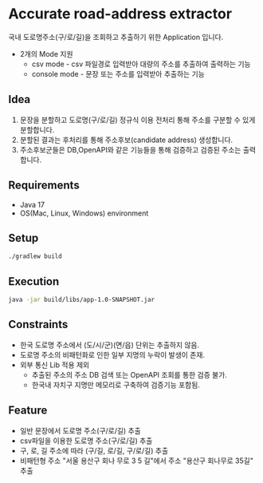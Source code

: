 # Accurate road-address extractor
국내 도로명주소(구/로/길)을 조회하고 추출하기 위한 Application 입니다.
* 2개의 Mode 지원
    * csv mode - csv 파일경로 입력받아 대량의 주소를 추출하여 출력하는 기능
    * console mode - 문장 또는 주소를 입력받아 추출하는 기능
    
## Idea
1. 문장을 분할하고 도로명(구/로/길) 정규식 이용 전처리 통해 주소를 구분할 수 있게 분할합니다.
2. 분할된 결과는 후처리를 통해 주소후보(candidate address) 생성합니다.
3. 주소후보군들은 DB,OpenAPI와 같은 기능들을 통해 검증하고 검증된 주소는 출력합니다.


## Requirements
* Java 17 
* OS(Mac, Linux, Windows) environment

## Setup
```sh
./gradlew build
```

## Execution
```sh
java -jar build/libs/app-1.0-SNAPSHOT.jar
```

## Constraints

* 한국 도로명 주소에서 (도/시/군)(면/읍) 단위는 추출하지 않음.
* 도로명 주소의 비패턴화로 인한 일부 지명의 누락이 발생이 존재.
* 외부 통신 Lib 적용 제외
    * 추출된 주소의 주소 DB 검색 또는 OpenAPI 조회를 통한 검증 불가.
    * 한국내 자치구 지명만 메모리로 구축하여 검증기능 포함됨.


## Feature

* 일반 문장에서 도로명 주소(구/로/길) 추출
* csv파일을 이용한 도로명 주소(구/로/길) 추출
* 구, 로, 길 주소에 따라 (구/길, 로/길, 구/로/길) 추출
* 비패턴형 주소 "서울 용산구 회나 무로 3 5 길"에서 주소 "용산구 회나무로 35길" 추출
